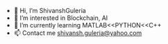 - 👋 Hi, I’m ShivanshGuleria
- 👀 I’m interested in Blockchain, AI
- 🌱 I’m currently learning MATLAB<<PYTHON<<C++
- 📫 Contact me shivansh.guleria@yahoo.com


